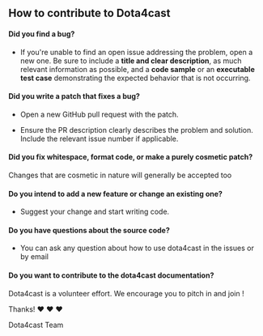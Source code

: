 ## How to contribute to Dota4cast

#### **Did you find a bug?**

* If you're unable to find an open issue addressing the problem, open a new one. Be sure to include a **title and clear description**, as much relevant information as possible, and a **code sample** or an **executable test case** demonstrating the expected behavior that is not occurring.

#### **Did you write a patch that fixes a bug?**

* Open a new GitHub pull request with the patch.

* Ensure the PR description clearly describes the problem and solution. Include the relevant issue number if applicable.

#### **Did you fix whitespace, format code, or make a purely cosmetic patch?**

Changes that are cosmetic in nature will generally be accepted too

#### **Do you intend to add a new feature or change an existing one?**

* Suggest your change and start writing code.

#### **Do you have questions about the source code?**

* You can ask any question about how to use dota4cast in the issues or by email

#### **Do you want to contribute to the dota4cast documentation?**

Dota4cast is a volunteer effort. We encourage you to pitch in and join !

Thanks! :heart: :heart: :heart:

Dota4cast Team
